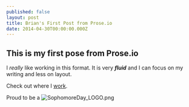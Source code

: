 ```yaml
---
published: false
layout: post
title: Brian's First Post from Prose.io
date: 2014-04-30T00:00:00.000Z
---
```

## This is my first pose from Prose.io

I _really_ like working in this format.  It is very **_fluid_** and I can focus on my writing and less on layout.

Check out where I [work](www.mssu.edu "Moso").

Proud to be a ![SophomoreDay_LOGO.png]({{site.baseurl}}/_posts/SophomoreDay_LOGO.png)
